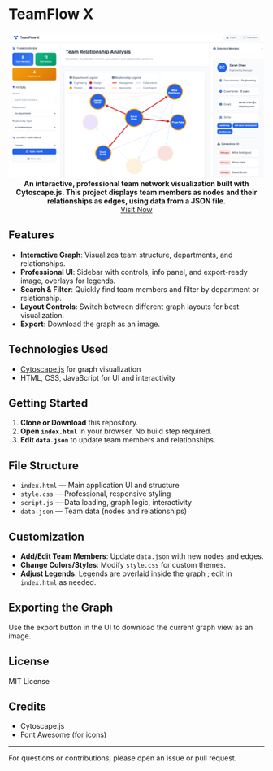 # TeamFlow X
<p align="center">
  <img src="./prev.png">
  <b>An interactive, professional team network visualization built with Cytoscape.js. This project displays team members as nodes and their relationships as edges, using data from a JSON file.</b><br><a href="https://teamflowx.vercel.app" target="_blank">Visit Now</a> <br>

</p>
 

## Features
- **Interactive Graph**: Visualizes team structure, departments, and relationships.
- **Professional UI**: Sidebar with controls, info panel, and export-ready image, overlays for legends.
- **Search & Filter**: Quickly find team members and filter by department or relationship.
- **Layout Controls**: Switch between different graph layouts for best visualization.
- **Export**: Download the graph as an image.

## Technologies Used
- [Cytoscape.js](https://js.cytoscape.org/) for graph visualization
- HTML, CSS, JavaScript for UI and interactivity

## Getting Started
1. **Clone or Download** this repository.
2. **Open `index.html`** in your browser. No build step required.
3. **Edit `data.json`** to update team members and relationships.

## File Structure
- `index.html` — Main application UI and structure
- `style.css` — Professional, responsive styling
- `script.js` — Data loading, graph logic, interactivity
- `data.json` — Team data (nodes and relationships)

## Customization
- **Add/Edit Team Members**: Update `data.json` with new nodes and edges.
- **Change Colors/Styles**: Modify `style.css` for custom themes.
- **Adjust Legends**: Legends are overlaid inside the graph ; edit in `index.html` as needed.

## Exporting the Graph
Use the export button in the UI to download the current graph view as an image.

## License
MIT License

## Credits
- Cytoscape.js
- Font Awesome (for icons)

---
For questions or contributions, please open an issue or pull request.

